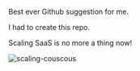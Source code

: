 Best ever Github suggestion for me.

I had to create this repo. 

Scaling SaaS is no more a thing now!

![scaling-couscous](https://user-images.githubusercontent.com/2499356/157769460-1dac8f4b-7089-4a75-9d13-268f7652c196.jpg)
